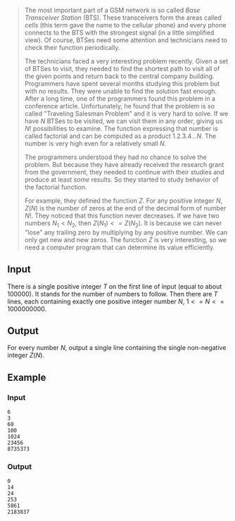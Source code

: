 > The most important part of a GSM network is so called *Base Transceiver
> Station* (BTS). These transceivers form the areas called *cells* (this term
> gave the name to the cellular phone) and every phone connects to the BTS with
> the strongest signal (in a little simplified view). Of course, BTSes need
> some attention and technicians need to check their function periodically.
> 
> The technicians faced a very interesting problem recently. Given a set of
> BTSes to visit, they needed to find the shortest path to visit all of the
> given points and return back to the central company building. Programmers
> have spent several months studying this problem but with no results. They
> were unable to find the solution fast enough. After a long time, one of the
> programmers found this problem in a conference article. Unfortunately, he
> found that the problem is so called "Traveling Salesman Problem" and it is
> very hard to solve. If we have $N$ BTSes to be visited, we can visit them in
> any order, giving us $N!$ possibilities to examine. The function expressing
> that number is called factorial and can be computed as a product
> $1.2.3.4 ... N$. The number is very high even for a relatively small $N$.
> 
> The programmers understood they had no chance to solve the problem. But
> because they have already received the research grant from the government,
> they needed to continue with their studies and produce at least *some*
> results. So they started to study behavior of the factorial function.
> 
> For example, they defined the function $Z$. For any positive integer $N$,
> $Z(N)$ is the number of zeros at the end of the decimal form of number $N!$.
> They noticed that this function never decreases. If we have two numbers
> $N_1 < N_2$, then $Z(N_1) <= Z(N_2)$. It is because we can never "lose" any
> trailing zero by multiplying by any positive number. We can only get new and
> new zeros. The function $Z$ is very interesting, so we need a computer
> program that can determine its value efficiently.

## Input

There is a single positive integer $T$ on the first line of input (equal to
about $100000$). It stands for the number of numbers to follow. Then there are
$T$ lines, each containing exactly one positive integer number $N$,
$1 <= N <= 1000000000$.

## Output

For every number $N$, output a single line containing the single non-negative
integer $Z(N)$.

## Example

### Input

```
6
3
60
100
1024
23456
8735373
```

### Output

```
0
14
24
253
5861
2183837
```
